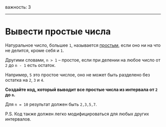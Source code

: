 важность: 3

---

# Вывести простые числа

Натуральное число, большее `1`, называется [простым](https://ru.wikipedia.org/wiki/%D0%9F%D1%80%D0%BE%D1%81%D1%82%D0%BE%D0%B5_%D1%87%D0%B8%D1%81%D0%BB%D0%BE), если оно ни на что не делится, кроме себя и `1`.

Другими словами, `n > 1` – простое, если при делении на любое число от `2` до `n - 1` есть остаток.

Например, `5` это простое числое, оно не может быть разделено без остатка на `2`, `3` и `4`.

**Создайте код, который выводит все простые числа из интервала от `2` до `n`.**

Для `n = 10` результат должен быть `2,3,5,7`.

P.S. Код также должен легко модифицироваться для любых других интервалов.
